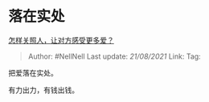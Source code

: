 # 落在实处
[怎样关照人，让对方感受更多爱？](https://www.zhihu.com/question/456788429/answer/1858366787)

> Author: #NellNell 
> Last update: *21/08/2021* 
> Link:
> Tag: 

把爱落在实处。

有力出力，有钱出钱。